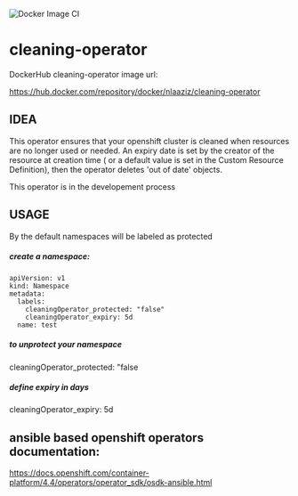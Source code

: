 ![Docker Image CI](https://github.com/nlaaziz/cleaning-operator/workflows/Docker%20Image%20CI/badge.svg)


# cleaning-operator

DockerHub cleaning-operator image url:

https://hub.docker.com/repository/docker/nlaaziz/cleaning-operator


## IDEA

This operator ensures that your openshift cluster is cleaned when resources are no longer used or needed.
An expiry date is set by the creator of the resource at creation time ( or a default value is set in the Custom Resource Definition), then the operator deletes 'out of date' objects.

This operator is in the developement process

## USAGE

By the default namespaces will be labeled as protected

##### create a namespace:
```
apiVersion: v1
kind: Namespace
metadata:
  labels:
    cleaningOperator_protected: "false"
    cleaningOperator_expiry: 5d
  name: test
```

##### to unprotect your namespace

cleaningOperator_protected: "false

##### define expiry in days

cleaningOperator_expiry: 5d


## ansible based openshift operators documentation:

https://docs.openshift.com/container-platform/4.4/operators/operator_sdk/osdk-ansible.html
